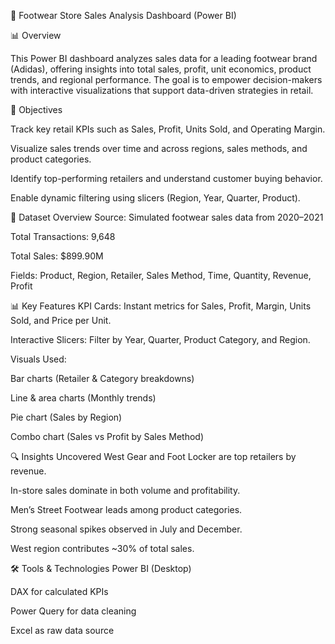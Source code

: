 👟 Footwear Store Sales Analysis Dashboard (Power BI)

📊 Overview

This Power BI dashboard analyzes sales data for a leading footwear brand (Adidas), offering insights into total sales, profit, unit economics, product trends, and regional performance. The goal is to empower decision-makers with interactive visualizations that support data-driven strategies in retail.

🎯 Objectives

Track key retail KPIs such as Sales, Profit, Units Sold, and Operating Margin.

Visualize sales trends over time and across regions, sales methods, and product categories.

Identify top-performing retailers and understand customer buying behavior.

Enable dynamic filtering using slicers (Region, Year, Quarter, Product).

📁 Dataset Overview
Source: Simulated footwear sales data from 2020–2021

Total Transactions: 9,648

Total Sales: $899.90M

Fields: Product, Region, Retailer, Sales Method, Time, Quantity, Revenue, Profit

📊 Key Features
KPI Cards: Instant metrics for Sales, Profit, Margin, Units Sold, and Price per Unit.

Interactive Slicers: Filter by Year, Quarter, Product Category, and Region.

Visuals Used:

Bar charts (Retailer & Category breakdowns)

Line & area charts (Monthly trends)

Pie chart (Sales by Region)

Combo chart (Sales vs Profit by Sales Method)

🔍 Insights Uncovered
West Gear and Foot Locker are top retailers by revenue.

In-store sales dominate in both volume and profitability.

Men’s Street Footwear leads among product categories.

Strong seasonal spikes observed in July and December.

West region contributes ~30% of total sales.

🛠 Tools & Technologies
Power BI (Desktop)

DAX for calculated KPIs

Power Query for data cleaning

Excel as raw data source

